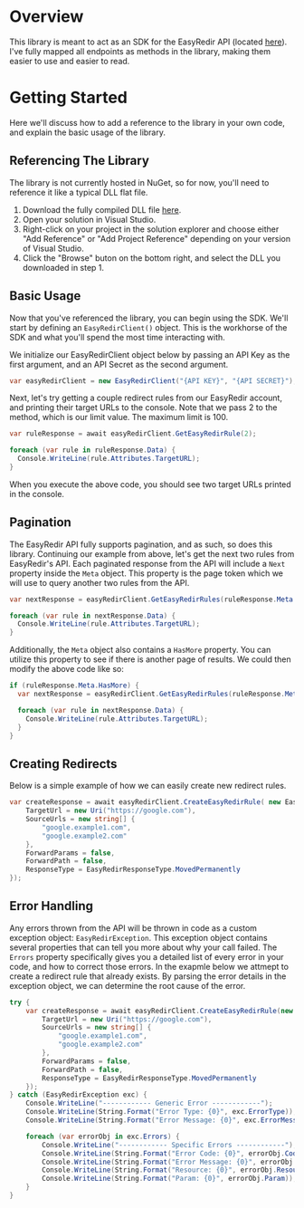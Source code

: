 # Overview
This library is meant to act as an SDK for the EasyRedir API (located [here](https://www.easyredir.com/docs/api/)). I've fully mapped all endpoints as methods in the library, making them easier to use and easier to read.

# Getting Started
Here we'll discuss how to add a reference to the library in your own code, and explain the basic usage of the library.

## Referencing The Library
The library is not currently hosted in NuGet, so for now, you'll need to reference it like a typical DLL flat file. 

1. Download the fully compiled DLL file [here](https://github.com/jmknight2/EasyRedirSDK/releases).
2. Open your solution in Visual Studio.
3. Right-click on your project in the solution explorer and choose either "Add Reference" or "Add Project Reference" depending on your version of Visual Studio.
4. Click the "Browse" buton on the bottom right, and select the DLL you downloaded in step 1.

## Basic Usage
Now that you've referenced the library, you can begin using the SDK. We'll start by defining an `EasyRedirClient()` object. This is the workhorse of the SDK and what you'll spend the most time interacting with. 

We initialize our EasyRedirClient object below by passing an API Key as the first argument, and an API Secret as the second argument.
```C#
var easyRedirClient = new EasyRedirClient("{API KEY}", "{API SECRET}");
```

Next, let's try getting a couple redirect rules from our EasyRedir account, and printing their target URLs to the console.
Note that we pass 2 to the method, which is our limit value. The maximum limit is 100. 
```C#
var ruleResponse = await easyRedirClient.GetEasyRedirRule(2);

foreach (var rule in ruleResponse.Data) {
  Console.WriteLine(rule.Attributes.TargetURL);
}
```
When you execute the above code, you should see two target URLs printed in the console.

## Pagination
The EasyRedir API fully supports pagination, and as such, so does this library. Continuing our example from above, let's get the next two rules from EasyRedir's API.
Each paginated response from the API will include a `Next` property inside the `Meta` object. This property is the page token which we will use to query another two rules from the API.
```C#
var nextResponse = easyRedirClient.GetEasyRedirRules(ruleResponse.Meta.Next);

foreach (var rule in nextResponse.Data) {
  Console.WriteLine(rule.Attributes.TargetURL);
}
```

Additionally, the `Meta` object also contains a `HasMore` property. You can utilize this property to see if there is another page of results. We could then modify the above code like so:
```C#
if (ruleResponse.Meta.HasMore) {
  var nextResponse = easyRedirClient.GetEasyRedirRules(ruleResponse.Meta.Next);

  foreach (var rule in nextResponse.Data) {
    Console.WriteLine(rule.Attributes.TargetURL);
  }
}
```

## Creating Redirects
Below is a simple example of how we can easily create new redirect rules.
```C#
var createResponse = await easyRedirClient.CreateEasyRedirRule( new EasyRedirRuleAttributes { 
    TargetUrl = new Uri("https://google.com"),
    SourceUrls = new string[] { 
        "google.example1.com",
        "google.example2.com"
    },
    ForwardParams = false,
    ForwardPath = false,
    ResponseType = EasyRedirResponseType.MovedPermanently
});
```

## Error Handling
Any errors thrown from the API will be thrown in code as a custom exception object: `EasyRedirException`. This exception object contains several properties that can tell you more about why your call failed. The `Errors` property specifically gives you a detailed list of every error in your code, and how to correct those errors. In the exapmle below we attmept to create a redirect rule that already exists. By parsing the error details in the exception object, we can determine the root cause of the error.
```C#
try {
    var createResponse = await easyRedirClient.CreateEasyRedirRule(new EasyRedirRuleAttributes {
        TargetUrl = new Uri("https://google.com"),
        SourceUrls = new string[] {
            "google.example1.com",
            "google.example2.com"
        },
        ForwardParams = false,
        ForwardPath = false,
        ResponseType = EasyRedirResponseType.MovedPermanently
    });
} catch (EasyRedirException exc) {
    Console.WriteLine("------------ Generic Error ------------");
    Console.WriteLine(String.Format("Error Type: {0}", exc.ErrorType));
    Console.WriteLine(String.Format("Error Message: {0}", exc.ErrorMessage));

    foreach (var errorObj in exc.Errors) {
        Console.WriteLine("------------ Specific Errors ------------");
        Console.WriteLine(String.Format("Error Code: {0}", errorObj.Code));
        Console.WriteLine(String.Format("Error Message: {0}", errorObj.Message));
        Console.WriteLine(String.Format("Resource: {0}", errorObj.Resource));
        Console.WriteLine(String.Format("Param: {0}", errorObj.Param));
    }
}
```

